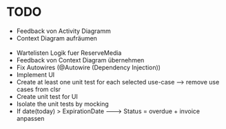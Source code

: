 # TODO

- Feedback von Activity Diagramm
- Context Diagram aufräumen
  </br></br>
- Wartelisten Logik fuer ReserveMedia
- Feedback von Context Diagram übernehmen
- Fix Autowires (@Autowire (Dependency Injection))
- Implement UI
- Create at least one unit test for each selected use-case --> remove use cases from clsr
- Create unit test for UI
- Isolate the unit tests by mocking
- If date(today) > ExpirationDate ---> Status = overdue + invoice anpassen
